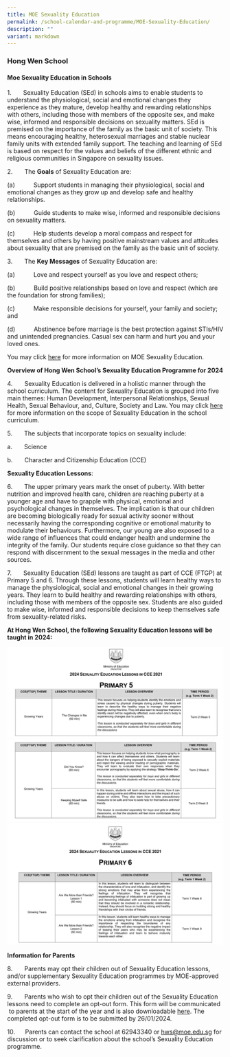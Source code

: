 ```yaml
---
title: MOE Sexuality Education
permalink: /school-calendar-and-programme/MOE-Sexuality-Education/
description: ""
variant: markdown
---
```


      

### Hong Wen School

#### Moe Sexuality Education in Schools

1.       Sexuality Education (SEd) in schools aims to enable students to understand the physiological, social and emotional changes they experience as they mature, develop healthy and rewarding relationships with others, including those with members of the opposite sex, and make wise, informed and responsible decisions on sexuality matters. SEd is premised on the importance of the family as the basic unit of society. This means encouraging healthy, heterosexual marriages and stable nuclear family units with extended family support. The teaching and learning of SEd is based on respect for the values and beliefs of the different ethnic and religious communities in Singapore on sexuality issues.

2.       The **Goals** of Sexuality Education are:

(a)           Support students in managing their physiological, social and emotional changes as they grow up and develop safe and healthy relationships.

(b)           Guide students to make wise, informed and responsible decisions on sexuality matters.

(c)           Help students develop a moral compass and respect for themselves and others by having positive mainstream values and attitudes about sexuality that are premised on the family as the basic unit of society.

3.       The **Key Messages** of Sexuality Education are:

(a)           Love and respect yourself as you love and respect others;

(b)           Build positive relationships based on love and respect (which are the foundation for strong families);

(c)           Make responsible decisions for yourself, your family and society; and

(d)           Abstinence before marriage is the best protection against STIs/HIV and unintended pregnancies. Casual sex can harm and hurt you and your loved ones.

You may click [here](https://go.gov.sg/moe-sexuality-education) for more information on MOE Sexuality Education.

**Overview of Hong Wen School’s Sexuality Education Programme for 2024**

4.       Sexuality Education is delivered in a holistic manner through the school curriculum. The content for Sexuality Education is grouped into five main themes: Human Development, Interpersonal Relationships, Sexual Health, Sexual Behaviour, and, Culture, Society and Law. You may click [here](https://go.gov.sg/moe-sexuality-education-scope) for more information on the scope of Sexuality Education in the school curriculum.

5.       The subjects that incorporate topics on sexuality include:

a.       Science

b.       Character and Citizenship Education (CCE)

**Sexuality Education Lessons**:

6.       The upper primary years mark the onset of puberty. With better nutrition and improved health care, children are reaching puberty at a younger age and have to grapple with physical, emotional and psychological changes in themselves. The implication is that our children are becoming biologically ready for sexual activity sooner without necessarily having the corresponding cognitive or emotional maturity to modulate their behaviours. Furthermore, our young are also exposed to a wide range of influences that could endanger health and undermine the integrity of the family. Our students require close guidance so that they can respond with discernment to the sexual messages in the media and other sources.

7\.       Sexuality Education (SEd) lessons are taught as part of CCE (FTGP) at Primary 5 and 6. Through these lessons, students will learn healthy ways to manage the physiological, social and emotional changes in their growing years. They learn to build healthy and rewarding relationships with others, including those with members of the opposite sex. Students are also guided to make wise, informed and responsible decisions to keep themselves safe from sexuality-related risks.

**At Hong Wen School, the following Sexuality Education lessons will be taught in 2024:**

![Primary 5 CCE Lessons 2024](/images/WhatsApp_Image_2024_01_12_at_11_52_24.jpeg)![Primary 5 CCE Lessons 2024 part 2](/images/WhatsApp_Image_2024_01_12_at_11_52_23__1_.jpeg)
![Primary 6 CCE Lessons 2024](/images/WhatsApp_Image_2024_01_12_at_11_52_23.jpeg)

       

**Information for Parents**

8.       Parents may opt their children out of Sexuality Education lessons, and/or supplementary Sexuality Education programmes by MOE-approved external providers.

9.       Parents who wish to opt their children out of the Sexuality Education lessons need to complete an opt-out form. This form will be communicated  to parents at the start of the year and is also downloadable [here](/files/2024_SEd_Parent_Opt_Out_Letter.pdf). The completed opt-out form is to be submitted by 26/01/2024.

10.      Parents can contact the school at 62943340 or hws@moe.edu.sg for discussion or to seek clarification about the school’s Sexuality Education programme.

